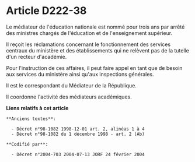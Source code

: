 # Article D222-38

Le médiateur de l'éducation nationale est nommé pour trois ans par arrêté des ministres chargés de l'éducation et de
l'enseignement supérieur.

Il reçoit les réclamations concernant le fonctionnement des services centraux du ministère et des établissements qui ne
relèvent pas de la tutelle d'un recteur d'académie.

Pour l'instruction de ces affaires, il peut faire appel en tant que de besoin aux services du ministère ainsi qu'aux
inspections générales.

Il est le correspondant du Médiateur de la République.

Il coordonne l'activité des médiateurs académiques.

**Liens relatifs à cet article**

	**Anciens textes**:

	  - Décret n°98-1082 1998-12-01 art. 2, alinéas 1 à 4
	  - Décret n°98-1082 du 1 décembre 1998 - art. 2 (Ab)

	**Codifié par**:

	  - Décret n°2004-703 2004-07-13 JORF 24 février 2004
